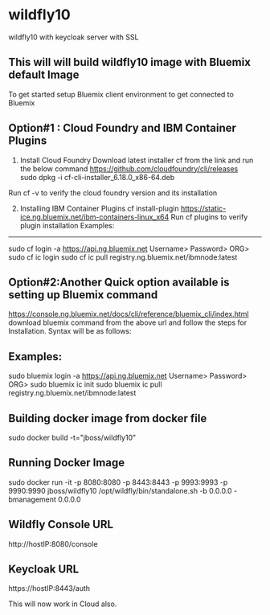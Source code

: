 # wildfly10
wildfly10 with keycloak server with SSL 


This will will build wildfly10 image with Bluemix default Image
----------------------------------------------------------------
To get started setup Bluemix client environment to get connected to Bluemix

Option#1 : Cloud Foundry and IBM Container Plugins
--------------------------------------------------

1. Install Cloud Foundry
  Download latest installer cf from the link and run the below command
  https://github.com/cloudfoundry/cli/releases   
  sudo dpkg -i cf-cli-installer_6.18.0_x86-64.deb
  
  Run cf -v to verify the cloud foundry version and its installation

2. Installing IBM Container Plugins
   cf install-plugin https://static-ice.ng.bluemix.net/ibm-containers-linux_x64
   Run cf plugins to verify plugin installation
Examples:
-------------
  sudo cf login -a https://api.ng.bluemix.net
  Username>
  Password>
  ORG>
  sudo cf ic login
  sudo cf ic pull registry.ng.bluemix.net/ibmnode:latest  
   
Option#2:Another Quick option available is setting up Bluemix command   
-----------------------------------------------------------------------	 
https://console.ng.bluemix.net/docs/cli/reference/bluemix_cli/index.html
download bluemix command from the above url and follow the steps for Installation.
Syntax will be as follows:

Examples:
-----------
sudo bluemix login -a https://api.ng.bluemix.net
Username>
Password>
ORG>
sudo bluemix ic init
sudo bluemix ic pull registry.ng.bluemix.net/ibmnode:latest

Building docker image from docker file
----------------------------------------

sudo docker build -t="jboss/wildfly10"

Running Docker Image
----------------------
sudo docker run -it -p 8080:8080 -p 8443:8443 -p 9993:9993 -p 9990:9990 jboss/wildfly10 /opt/wildfly/bin/standalone.sh -b 0.0.0.0 -bmanagement 0.0.0.0

Wildfly Console URL
---------------------

http://hostIP:8080/console

Keycloak URL
----------------
https://hostIP:8443/auth

This will now work in Cloud also.